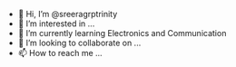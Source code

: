 - 👋 Hi, I’m @sreeragrptrinity
- 👀 I’m interested in ...
- 🌱 I’m currently learning Electronics and Communication
- 💞️ I’m looking to collaborate on ...
- 📫 How to reach me ...

<!---
sreeragrptrinity/sreeragrptrinity is a ✨ special ✨ repository because its `README.md` (this file) appears on your GitHub profile.
You can click the Preview link to take a look at your changes.
--->
